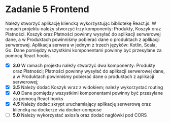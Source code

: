 # Zadanie 5 Frontend

Należy stworzyć aplikację kliencką wykorzystując bibliotekę React.js.
W ramach projektu należy stworzyć trzy komponenty: Produkty, Koszyk
oraz Płatności. Koszyk oraz Płatności powinny wysyłać do aplikacji
serwerowej dane, a w Produktach powinniśmy pobierać dane o produktach
z aplikacji serwerowej. Aplikacja serwera w jednym z trzech języków:
Kotlin, Scala, Go. Dane pomiędzy wszystkimi komponentami powinny być
przesyłane za pomocą React hooks.

- [x] **3.0** W ramach projektu należy stworzyć dwa komponenty: Produkty oraz Płatności; Płatności powinny wysyłać do aplikacji serwerowej dane, a w Produktach powinniśmy pobierać dane o produktach z aplikacji serwerowej;
- [x] **3.5** Należy dodać Koszyk wraz z widokiem; należy wykorzystać routing
- [x] **4.0** Dane pomiędzy wszystkimi komponentami powinny być przesyłane za pomocą React hooks
- [x] **4.5** Należy dodać skrypt uruchamiający aplikację serwerową oraz kliencką na dockerze via docker-compose
- [ ] **5.0** Należy wykorzystać axios’a oraz dodać nagłówki pod CORS